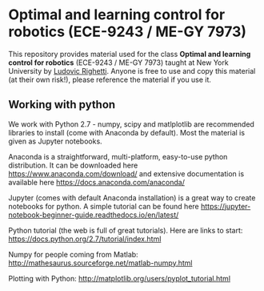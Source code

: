 # Optimal and learning control for robotics (ECE-9243 / ME-GY 7973)

This repository provides material used for the class **Optimal and learning control for robotics** (ECE-9243 / ME-GY 7973) taught at New York University by [Ludovic Righetti](https://engineering.nyu.edu/faculty/ludovic-righetti).
Anyone is free to use and  copy this material (at their own risk!), please reference the material if you use it.

## Working with python
We work with Python 2.7 - numpy, scipy and matlplotlib are recommended libraries to install (come with Anaconda by default). Most the material is given as Jupyter notebooks.

Anaconda is a straightforward, multi-platform, easy-to-use python distribution. It can be downloaded here https://www.anaconda.com/download/ and extensive documentation is available here https://docs.anaconda.com/anaconda/

Jupyter (comes with default Anaconda installation) is a great way to create notebooks for python. A simple tutorial can be found here https://jupyter-notebook-beginner-guide.readthedocs.io/en/latest/
 
Python tutorial (the web is full of great tutorials). Here are links to start: 
https://docs.python.org/2.7/tutorial/index.html

Numpy for people coming from Matlab: http://mathesaurus.sourceforge.net/matlab-numpy.html

Plotting with Python: http://matplotlib.org/users/pyplot_tutorial.html